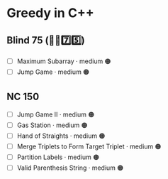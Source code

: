 # Greedy in C++

## Blind 75 (🧑‍🦯7️⃣5️⃣)
- [ ] Maximum Subarray · medium 🟠
- [ ] Jump Game · medium 🟠

## NC 150
- [ ] Jump Game II · medium 🟠
- [ ] Gas Station · medium 🟠
- [ ] Hand of Straights · medium 🟠
- [ ] Merge Triplets to Form Target Triplet · medium 🟠
- [ ] Partition Labels · medium 🟠
- [ ] Valid Parenthesis String · medium 🟠